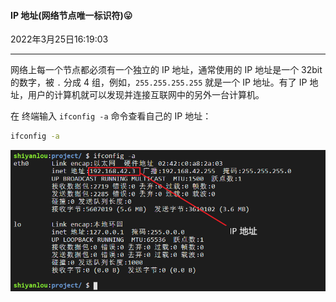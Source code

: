 #### IP 地址(网络节点唯一标识符)😛

2022年3月25日16:19:03

---

网络上每一个节点都必须有一个独立的 IP 地址，通常使用的 IP 地址是一个 32bit 的数字，被 `.` 分成 4 组，例如，`255.255.255.255` 就是一个 IP 地址。有了 IP 地址，用户的计算机就可以发现并连接互联网中的另外一台计算机。

在 终端输入 `ifconfig -a` 命令查看自己的 IP 地址：

```bash
ifconfig -a
```

![此处输入图片的描述](1.2_IP地址.assets/61acdc3e0704fdf5fb97876dec817ff3-0.png)

